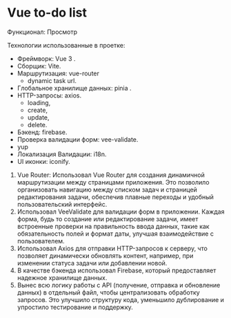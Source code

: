 # Vue to-do list
Функционал:
Просмотр


Технологии использованные в проетке:

+ Фреймворк: Vue 3 .
+ Сборщик: Vite.
+ Маршрутизация: vue-router
  + dynamic task url.
+ Глобальное хранилище данных: pinia .
+  HTTP-запросы: axios.
   + loading, 
   + create, 
   + update, 
   + delete.
+ Бэкенд: firebase.
+ Проверка валидации форм: vee-validate.
+ yup 
+ Локализация Валидации: i18n.
+ UI иконки: iconify.

1. Vue Router:
Использовал Vue Router для создания динамичной маршрутизации между страницами приложения. Это позволило организовать навигацию между списком задач и страницей редактирования задачи, обеспечив плавные переходы и удобный пользовательский интерфейс.
2. Использовал VeeValidate для валидации форм в приложении. Каждая форма, будь то создание или редактирование задачи, имеет встроенные проверки на правильность ввода данных, такие как обязательность полей и формат даты, улучшая взаимодействие с пользователем.
3. Использовал Axios для отправки HTTP-запросов к серверу, что позволяет динамически обновлять контент, например, при изменении статуса задачи или добавлении новой.
4. В качестве бэкенда использовал Firebase, который предоставляет надежное хранилище данных.
5. Вынес всю логику работы с API (получение, отправка и обновление данных) в отдельный файл, чтобы централизовать обработку запросов. Это улучшило структуру кода, уменьшило дублирование и упростило тестирование и поддержку.


